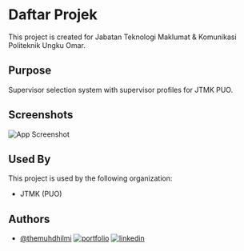 
# Daftar Projek

This project is created for Jabatan Teknologi Maklumat & Komunikasi Politeknik Ungku Omar.


## Purpose

Supervisor selection system with supervisor profiles for JTMK PUO.


## Screenshots

![App Screenshot](https://i.imgur.com/dsYSzjf.png)


## Used By

This project is used by the following organization:

- JTMK (PUO)


## Authors

- [@themuhdhilmi](https://github.com/themuhdhilmi/daftartprojekjtmk)
[![portfolio](https://img.shields.io/badge/my_portfolio-000?style=for-the-badge&logo=ko-fi&logoColor=white)](https://gementar.com/)
[![linkedin](https://img.shields.io/badge/linkedin-0A66C2?style=for-the-badge&logo=linkedin&logoColor=white)](https://www.linkedin.com/in/muhammad-hilmi-kamarul-azmi-70212425a/)

